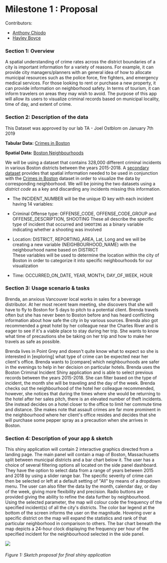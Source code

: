 # Milestone 1 : Proposal

Contributors:
- [Anthony Chiodo](https://github.com/apchiodo)
- [Hayley Boyce](https://github.com/hfboyce)



### Section 1: Overview

A spatial understanding of crime rates across the district boundaries of a city is important information for a variety of reasons.  For example, it can provide city managers/planners with an general idea of how to allocate municipal resources such as the police force, fire fighters, and emergency medical services.  For those looking to rent or purchase a new property, it can provide information on neighborhood safety.  In terms of tourism, it can inform travelers on areas they may wish to avoid.  The purpose of this app will allow its users to visualize criminal records based on municipal locality, time of day, and extent of crime.


### Section 2: Description of the data

This Dataset was approved by our lab TA - Joel Ostblom on January 7th 2019

**Tabular Data:**
[Crimes in Boston]( https://www.kaggle.com/ankkur13/boston-crime-data/home)

**Spatial Data:** [Boston Neighbourhoods]( http://bostonopendata-boston.opendata.arcgis.com/datasets/3525b0ee6e6b427f9aab5d0a1d0a1a28_0)

We will be using a dataset that contains 328,000 different criminal incidents in various Boston districts between the years 2015-2018. A [secondary dataset]( http://bostonopendata-boston.opendata.arcgis.com/datasets/3525b0ee6e6b427f9aab5d0a1d0a1a28_0) provides that spatial information needed to be used in conjunction with the [Crimes in Boston]( https://www.kaggle.com/ankkur13/boston-crime-data/home)  dataset in order to visualize the data by corresponding neighborhood. We will be joining the two datasets using a _district code_ as a key and discarding any incidents missing this information.

* The INCIDENT_NUMBER will be the unique ID key with each incident having 14 variables:

* Criminal Offense type: OFFENSE_CODE, OFFENSE_CODE_GROUP and OFFENSE_DESCRIPTION, SHOOTING
These all describe the specific type of incident that occurred and `SHOOTING` as a binary variable indicating whether  a shooting was involved

* Location: DISTRICT, REPORTING_AREA, Lat, Long and we will be creating a new variable (NEIGHBOURHOOD_NAME) with the neighbourhood name based on DISTRICT  
These variables will be used to determine the location within the city of Boston in order to categorize it into specific neighbourhoods for our visualization

* Time: OCCURRED_ON_DATE, YEAR, MONTH, DAY_OF_WEEK, HOUR  


### Section 3: Usage scenario & tasks

Brenda, an anxious Vancouver local works in sales for a beverage distributor. At her most recent team meeting, she discovers that she will have to fly to Boston for 5 days to pitch to a potential client. Brenda travels often but she has never been to Boston before and has heard conflicting information about how safe the city in by various sources. Brenda also got recommended a great hotel by her colleague near the Charles River and is eager to see if it's a viable place to stay during her trip. She wants to know what time of precautions she be taking on her trip and how to make her travels as safe as possible. 

Brenda lives in Point Grey and doesn't quite know what to expect so she is interested in [exploring] what type of crime can be expected near her client's office. Brenda wants to [compare] which neighbourhoods are safer in the evenings to help in her decision on particular hotels. Brenda uses the Boston Criminal Incident Shiny application and is able to select previous records between the years 2015-2018. She can filter based on the type of incident, the month she will be traveling and the day of the week. Brenda checks out the neighbourhood of the hotel her colleague recommended, however, she notices that during the times where she would be returning to the hotel after her sales pitch, there is an elevated number of theft incidents. She instead decides on a hotel closer to the office to limit her commute time and distance. She makes note that assault crimes are far more prominent in the neighbourhood where her client's office resides and decides that she will purchase some pepper spray as a precaution when she arrives in Boston.

### Section 4: Description of your app & sketch


This shiny application will contain 2 interactive graphics directed from a landing page. The main panel will contain a map of Boston, Massachusetts split between municipal districts and a bar chart below it.  The user has a choice of several filtering options all located on the side panel dashboard. They have the option to select data from a range of years between 2015 and 2018 by using a slider range bar. The specific severity of crime can then be selected or left at a default setting of  "All" by means of a dropdown menu.   The user can also filter the data by the month, calendar day, or day of the week, giving  more flexibility and precision. Radio buttons are provided giving the ability to refine the data further by neighbourhood. Using the selected parameter, the map will colour code the frequency of the specified incident(s) of all the city's districts. The color bar legend at the bottom of the screen informs the user on the magnitude. Hovering over a specific district on the map will expand the statistics and rank of that particular neighborhood in comparison to others. The bar chart beneath the map depicts a 24-hour clock displaying the frequency per hour of the specified incident for the neighbourhood selected in the side panel. 

![]("../img/proposal_sketch.png")

###### Figure 1: Sketch proposal for final shiny application 
